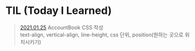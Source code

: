 # TIL (Today I Learned)

> [2021.01.25](https://github.com/soi-ha/Studying/blob/main/TIL/2021.01.25.md) AccountBook CSS 작성    
text-align, vertical-align, line-height, css 단위, position(원하는 곳으로 위치시키기)
